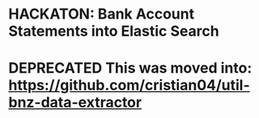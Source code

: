 # HACKATON: Bank Account Statements into Elastic Search

# DEPRECATED This was moved into: https://github.com/cristian04/util-bnz-data-extractor
